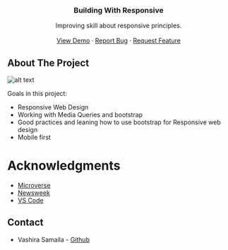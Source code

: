 <!--
*** Thanks for checking out this README Template. If you have a suggestion that would
*** make this better, please fork the repo and create a pull request or simply open
*** an issue with the tag "enhancement".
*** Thanks again! Now go create something AMAZING! :D
-->





<!-- PROJECT SHIELDS -->
<!--
*** I'm using markdown "reference style" links for readability.
*** Reference links are enclosed in brackets [ ] instead of parentheses ( ).
*** See the bottom of this document for the declaration of the reference variables
*** for contributors-url, forks-url, etc. This is an optional, concise syntax you may use.
*** https://www.markdownguide.org/basic-syntax/#reference-style-links
-->



<!-- PROJECT LOGO -->
<br />
<p align="center">
  <h3 align="center">Building With Responsive</h3>

  <p align="center">
    Improving skill about responsive principles.
    <br />
    <br />
    <a href="#">View Demo</a>
    ·
    <a href="#">Report Bug</a>
    ·
    <a href="#">Request Feature</a>
  </p>
</p>


<!-- ABOUT THE PROJECT -->
## About The Project

![alt text](https://lasander.sirv.com/Screenshot%20from%202019-10-15%2016-32-23.png "Logo Title Text 1")

Goals in this project:
* Responsive Web Design 
* Working with Media Queries and bootstrap
* Good practices and leaning how to use bootstrap for Responsive web design
* Mobile first

# Acknowledgments
- [Microverse](https://microverse.org)
- [Newsweek](https://newsweek.com/)
- [VS Code](https://code.visualstudio.com/)

<!-- CONTACT -->
## Contact
* Vashira Samaila - [Github](https://github.com/Vashiramusa)
